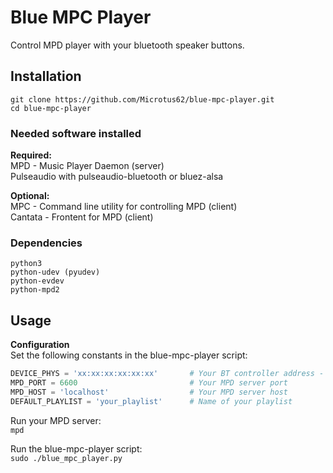 # Blue MPC Player

Control MPD player with your bluetooth speaker buttons.

## Installation

`git clone https://github.com/Microtus62/blue-mpc-player.git`  
`cd blue-mpc-player`

### Needed software installed

**Required:**  
MPD - Music Player Daemon (server)  
Pulseaudio with pulseaudio-bluetooth or bluez-alsa  

**Optional:**  
MPC - Command line utility for controlling MPD (client)  
Cantata - Frontent for MPD (client)

### Dependencies

`python3`  
`python-udev (pyudev)`  
`python-evdev`  
`python-mpd2`  

## Usage

**Configuration**  
Set the following constants in the blue-mpc-player script:

```python
DEVICE_PHYS = 'xx:xx:xx:xx:xx:xx'       # Your BT controller address - get with 'bluetoothctl list'
MPD_PORT = 6600                         # Your MPD server port
MPD_HOST = 'localhost'                  # Your MPD server host
DEFAULT_PLAYLIST = 'your_playlist'      # Name of your playlist
```

Run your MPD server:  
`mpd`

Run the blue-mpc-player script:  
`sudo ./blue_mpc_player.py`
